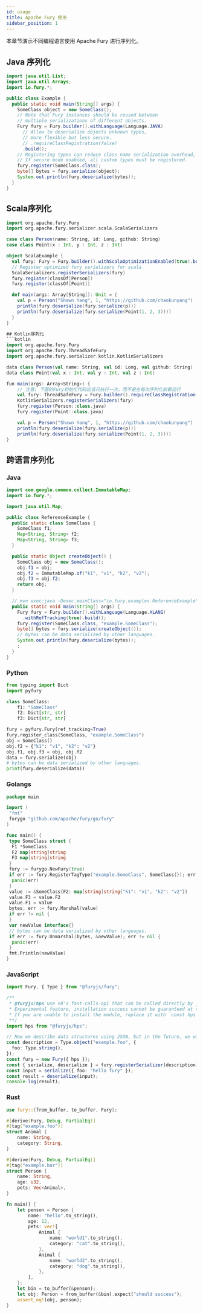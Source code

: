 ```yaml
---
id: usage
title: Apache Fury 使用
sidebar_position: 1
---
```


本章节演示不同编程语言使用 Apache Fury 进行序列化。

## Java 序列化

```java
import java.util.List;
import java.util.Arrays;
import io.fury.*;

public class Example {
  public static void main(String[] args) {
    SomeClass object = new SomeClass();
    // Note that Fury instances should be reused between
    // multiple serializations of different objects.
    Fury fury = Fury.builder().withLanguage(Language.JAVA)
      // Allow to deserialize objects unknown types,
      // more flexible but less secure.
      // .requireClassRegistration(false)
      .build();
    // Registering types can reduce class name serialization overhead, but not mandatory.
    // If secure mode enabled, all custom types must be registered.
    fury.register(SomeClass.class);
    byte[] bytes = fury.serialize(object);
    System.out.println(fury.deserialize(bytes));
  }
}
```

## Scala序列化

````scala
import org.apache.fury.Fury
import org.apache.fury.serializer.scala.ScalaSerializers

case class Person(name: String, id: Long, github: String)
case class Point(x : Int, y : Int, z : Int)

object ScalaExample {
  val fury: Fury = Fury.builder().withScalaOptimizationEnabled(true).build()
  // Register optimized fury serializers for scala
  ScalaSerializers.registerSerializers(fury)
  fury.register(classOf[Person])
  fury.register(classOf[Point])

  def main(args: Array[String]): Unit = {
    val p = Person("Shawn Yang", 1, "https://github.com/chaokunyang")
    println(fury.deserialize(fury.serialize(p)))
    println(fury.deserialize(fury.serialize(Point(1, 2, 3))))
  }
}

## Kotlin序列化
```kotlin
import org.apache.fury.Fury
import org.apache.fury.ThreadSafeFury
import org.apache.fury.serializer.kotlin.KotlinSerializers

data class Person(val name: String, val id: Long, val github: String)
data class Point(val x : Int, val y : Int, val z : Int)

fun main(args: Array<String>) {
    // 注意: 下面的Fury初始化代码应该只执行一次，而不是在每次序列化前都运行
    val fury: ThreadSafeFury = Fury.builder().requireClassRegistration(true).buildThreadSafeFury()
    KotlinSerializers.registerSerializers(fury)
    fury.register(Person::class.java)
    fury.register(Point::class.java)

    val p = Person("Shawn Yang", 1, "https://github.com/chaokunyang")
    println(fury.deserialize(fury.serialize(p)))
    println(fury.deserialize(fury.serialize(Point(1, 2, 3))))
}
````

## 跨语言序列化

### Java

```java
import com.google.common.collect.ImmutableMap;
import io.fury.*;

import java.util.Map;

public class ReferenceExample {
  public static class SomeClass {
    SomeClass f1;
    Map<String, String> f2;
    Map<String, String> f3;
  }

  public static Object createObject() {
    SomeClass obj = new SomeClass();
    obj.f1 = obj;
    obj.f2 = ImmutableMap.of("k1", "v1", "k2", "v2");
    obj.f3 = obj.f2;
    return obj;
  }

  // mvn exec:java -Dexec.mainClass="io.fury.examples.ReferenceExample"
  public static void main(String[] args) {
    Fury fury = Fury.builder().withLanguage(Language.XLANG)
      .withRefTracking(true).build();
    fury.register(SomeClass.class, "example.SomeClass");
    byte[] bytes = fury.serialize(createObject());
    // bytes can be data serialized by other languages.
    System.out.println(fury.deserialize(bytes));
    ;
  }
}
```

### Python

```python
from typing import Dict
import pyfury

class SomeClass:
    f1: "SomeClass"
    f2: Dict[str, str]
    f3: Dict[str, str]

fury = pyfury.Fury(ref_tracking=True)
fury.register_class(SomeClass, "example.SomeClass")
obj = SomeClass()
obj.f2 = {"k1": "v1", "k2": "v2"}
obj.f1, obj.f3 = obj, obj.f2
data = fury.serialize(obj)
# bytes can be data serialized by other languages.
print(fury.deserialize(data))
```

### Golangs

```go
package main

import (
 "fmt"
 furygo "github.com/apache/fury/go/fury"
)

func main() {
 type SomeClass struct {
  F1 *SomeClass
  F2 map[string]string
  F3 map[string]string
 }
 fury := furygo.NewFury(true)
 if err := fury.RegisterTagType("example.SomeClass", SomeClass{}); err != nil {
  panic(err)
 }
 value := &SomeClass{F2: map[string]string{"k1": "v1", "k2": "v2"}}
 value.F3 = value.F2
 value.F1 = value
 bytes, err := fury.Marshal(value)
 if err != nil {
 }
 var newValue interface{}
 // bytes can be data serialized by other languages.
 if err := fury.Unmarshal(bytes, &newValue); err != nil {
  panic(err)
 }
 fmt.Println(newValue)
}
```

### JavaScript

```typescript
import Fury, { Type } from "@furyjs/fury";

/**
 * @furyjs/hps use v8's fast-calls-api that can be called directly by jit, ensure that the version of Node is 20 or above.
 * Experimental feature, installation success cannot be guaranteed at this moment
 * If you are unable to install the module, replace it with `const hps = null;`
 **/
import hps from "@furyjs/hps";

// Now we describe data structures using JSON, but in the future, we will use more ways.
const description = Type.object("example.foo", {
  foo: Type.string(),
});
const fury = new Fury({ hps });
const { serialize, deserialize } = fury.registerSerializer(description);
const input = serialize({ foo: "hello fury" });
const result = deserialize(input);
console.log(result);
```

### Rust

```rust
use fury::{from_buffer, to_buffer, Fury};

#[derive(Fury, Debug, PartialEq)]
#[tag("example.foo")]
struct Animal {
    name: String,
    category: String,
}

#[derive(Fury, Debug, PartialEq)]
#[tag("example.bar")]
struct Person {
    name: String,
    age: u32,
    pets: Vec<Animal>,
}

fn main() {
    let penson = Person {
        name: "hello".to_string(),
        age: 12,
        pets: vec![
            Animal {
                name: "world1".to_string(),
                category: "cat".to_string(),
            },
            Animal {
                name: "world2".to_string(),
                category: "dog".to_string(),
            },
        ],
    };
    let bin = to_buffer(&penson);
    let obj: Person = from_buffer(&bin).expect("should success");
    assert_eq!(obj, penson);
}
```
